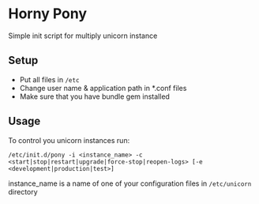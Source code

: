 # Horny Pony

Simple init script for multiply unicorn instance

## Setup

* Put all files in `/etc`
* Change user name & application path in *.conf files
* Make sure that you have bundle gem installed


## Usage

To control you unicorn instances run:

`/etc/init.d/pony -i <instance_name> -c <start|stop|restart|upgrade|force-stop|reopen-logs> [-e
<development|production|test>]`

instance_name is a name of one of your configuration files in `/etc/unicorn` directory

